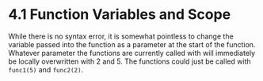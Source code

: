 # 4.1 Function Variables and Scope

While there is no syntax error, it is somewhat pointless to change the variable passed into the function as a parameter at the start of the function. Whatever parameter the functions are currently called with will immediately be locally overwritten with 2 and 5. The functions could just be called with `func1(5)` and `func2(2)`.
